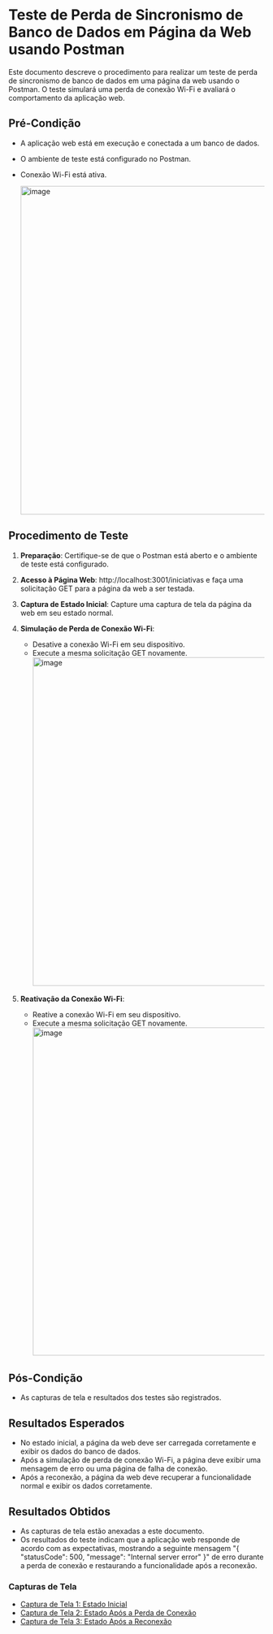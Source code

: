 # Teste de Perda de Sincronismo de Banco de Dados em Página da Web usando Postman

Este documento descreve o procedimento para realizar um teste de perda de sincronismo de banco de dados em uma página da web usando o Postman. O teste simulará uma perda de conexão Wi-Fi e avaliará o comportamento da aplicação web.

## Pré-Condição
- A aplicação web está em execução e conectada a um banco de dados.
- O ambiente de teste está configurado no Postman.
- Conexão Wi-Fi está ativa.
  
  <img width="647" alt="image" src="https://github.com/renanribeir0/PerdaDeSincronismoDeBancoDeDados/assets/110369271/3b60390b-784c-475b-aca5-3cdbaaa49813">


## Procedimento de Teste
1. **Preparação**: Certifique-se de que o Postman está aberto e o ambiente de teste está configurado.
2. **Acesso à Página Web**: http://localhost:3001/iniciativas e faça uma solicitação GET para a página da web a ser testada.
3. **Captura de Estado Inicial**: Capture uma captura de tela da página da web em seu estado normal.
4. **Simulação de Perda de Conexão Wi-Fi**:
   - Desative a conexão Wi-Fi em seu dispositivo.
   - Execute a mesma solicitação GET novamente.
     <img width="647" alt="image" src="https://github.com/renanribeir0/PerdaDeSincronismoDeBancoDeDados/assets/110369271/90f26edc-36a0-4cbe-a6d1-2590efc2b7c1">
     
5. **Reativação da Conexão Wi-Fi**:
   - Reative a conexão Wi-Fi em seu dispositivo.
   - Execute a mesma solicitação GET novamente.
     <img width="646" alt="image" src="https://github.com/renanribeir0/PerdaDeSincronismoDeBancoDeDados/assets/110369271/116b31d0-8c85-4561-b427-4b3880b8762f">


## Pós-Condição
- As capturas de tela e resultados dos testes são registrados.

## Resultados Esperados
- No estado inicial, a página da web deve ser carregada corretamente e exibir os dados do banco de dados.
- Após a simulação de perda de conexão Wi-Fi, a página deve exibir uma mensagem de erro ou uma página de falha de conexão.
- Após a reconexão, a página da web deve recuperar a funcionalidade normal e exibir os dados corretamente.

## Resultados Obtidos
- As capturas de tela estão anexadas a este documento.
- Os resultados do teste indicam que a aplicação web responde de acordo com as expectativas, mostrando a seguinte mensagem "{
    "statusCode": 500,
    "message": "Internal server error"
}" de erro durante a perda de conexão e restaurando a funcionalidade após a reconexão.

### Capturas de Tela
- [Captura de Tela 1: Estado Inicial](url_da_captura_de_tela_1)
- [Captura de Tela 2: Estado Após a Perda de Conexão](url_da_captura_de_tela_2)
- [Captura de Tela 3: Estado Após a Reconexão](url_da_captura_de_tela_3)
